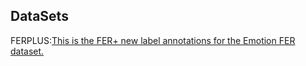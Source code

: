 ## DataSets

FERPLUS:[This is the FER+ new label annotations for the Emotion FER dataset.](https://github.com/microsoft/FERPlus)



